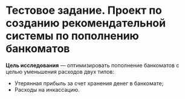 # Тестовое задание. Проект по созданию рекомендательной системы по пополнению банкоматов

**Цель исследования** — оптимизировать пополнение банкоматов с целью уменьшения расходов двух типов:

- Утерянная прибыль за счет хранения денег в банкомате;
- Расходы на инкассацию.